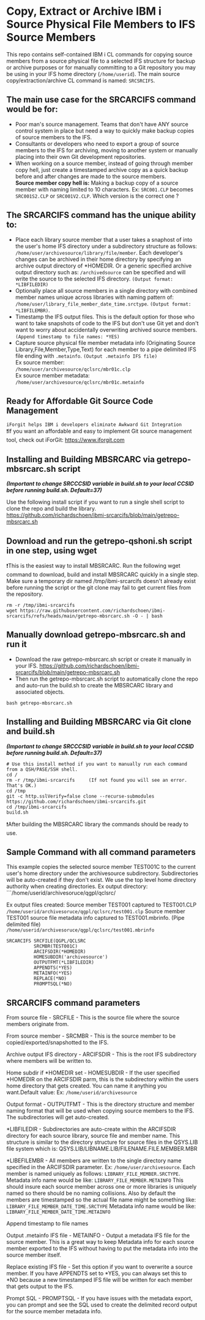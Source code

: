 # Copy, Extract or Archive IBM i Source Physical File Members to IFS Source Members
This repo contains self-contained IBM i CL commands for copying source members from a source physical file to a selected IFS structure for backup or archive purposes or for manually committing to a Git repository you may be using in your IFS home directory (```/home/userid```). The main source copy/extraction/archive CL command is named: ```SRCSRCIFS```.         

## The main use case for the SRCARCIFS command would be for:
- Poor man's source management. Teams that don't have ANY source control system in place but need a way to quickly make backup copies of source members to the IFS.   
- Consultants or developers who need to export a group of source members to the IFS for archiving, moving to another system or manually placing into their own Git development repositories.    
- When working on a source member, instead of going through member copy hell, just create a timestamped archive copy as a quick backup before and after changes are made to the source members.     
**Source member copy hell is:** Making a backup copy of a source member with naming limited to 10 characters. Ex: ```SRC001.CLP``` becomes ```SRC001S2.CLP``` or ```SRC001V2.CLP```. Which version is the correct one ?   

## The SRCARCIFS command has the unique ability to:
- Place each library source member that a user takes a snaphost of into the user's home IFS directory under a subdirectory structure as follows: ```/home/user/archivesource/library/file/member```. Each developer's changes can be archived in their home directory by specifying an archive output directory of *HOMEDIR. Or a generic specified archive output directory such as: ```/archivedsource``` can be specified and will write the source to the selected IFS directory. ```(Output format: *LIBFILEDIR)```   
- Optionally place all source members in a single directory with combined member names unique across libraries with naming pattern of: ```/home/user/library_file_member_date_time.srctype```. ```(Output format: *LIBFILEMBR)```.   
- Timestamp the IFS output files. This is the default option for those who want to take snapshots of code to the IFS but don't use Git yet and don't want to worry about accidentally overwriting archived source members. ```(Append timestamp to file names: *YES)```   
- Capture source physical file member metadata info (Originating Source Library,File,Member,Type,Text) for each member to a pipe delimited IFS file ending with ```.metainfo```. ```(Output .metainfo IFS file)```    
Ex source member:     
```/home/user/archivesource/qclsrc/mbr01c.clp```     
Ex source member metadata:     
```/home/user/archivesource/qclsrc/mbr01c.metainfo```   

## Ready for Affordable Git Source Code Management  
```iForgit helps IBM i developers eliminate Awkward Git Integration```    
❗If you want an affordable and easy to implement Git source management tool, check out iForGit: https://www.iforgit.com

## Installing and Building MBSRCARC via getrepo-mbsrcarc.sh script   

***(Important to change SRCCCSID variable in build.sh to your local CCSID before running build.sh. Default=37)***

Use the following install script if you want to run a single shell script to clone the repo and build the library.  
https://github.com/richardschoen/ibmi-srcarcifs/blob/main/getrepo-mbsrcarc.sh   

## Download and run the getrepo-qshoni.sh script in one step, using wget
❗This is the easiest way to install MBSRCARC. Run the following wget command to download, build and install MBSRCARC quickly in a single step.   
Make sure a temporary dir named /tmp/ibmi-srcarcifs doesn't already exist before running the script or the git clone may fail to get current files from the repository.  
```
rm -r /tmp/ibmi-srcarcifs  
wget https://raw.githubusercontent.com/richardschoen/ibmi-srcarcifs/refs/heads/main/getrepo-mbsrcarc.sh -O - | bash
```

## Manually download getrepo-mbsrcarc.sh and run it
- Download the raw getrepo-mbsrcarc.sh script or create it manually in your IFS. https://github.com/richardschoen/ibmi-srcarcifs/blob/main/getrepo-mbsrcarc.sh     
- Then run the getrepo-mbsrcarc.sh script to automatically clone the repo and auto-run the build.sh to create the MBSRCARC library and associated objects.   
```
bash getrepo-mbsrcarc.sh
```
## Installing and Building MBSRCARC via Git clone and build.sh 

***(Important to change SRCCCSID variable in build.sh to your local CCSID before running build.sh. Default=37)***

```
# Use this install method if you want to manually run each command from a QSH/PASE/SSH shell.
cd /  
rm -r /tmp/ibmi-srcarcifs     (If not found you will see an error. That's OK.)
cd /tmp   
git -c http.sslVerify=false clone --recurse-submodules https://github.com/richardschoen/ibmi-srcarcifs.git
cd /tmp/ibmi-srcarcifs
build.sh  
```
❗After building the MBSRCARC library the commands should be ready to use.    
  
## Sample Command with all command parameters

This example copies the selected source member TEST001C to the current user's home directory under the archivesource subdirectory.  Subdirectories will be auto-created if they don't exist. We use the top level home directory authority when creating directories. 
Ex output directory: ```/home/userid/archivesoruce/qgpl/qclsrc/

Ex output files created: 
Source member TEST001 captured to TEST001.CLP   
```/home/userid/archivesoruce/qgpl/qclsrc/test001.clp```
Source member TEST001 source file metadata info captured to TEST001.mbrinfo. (Pipe delimited file)   
```/home/userid/archivesoruce/qgpl/qclsrc/test001.mbrinfo```

```
SRCARCIFS SRCFILE(QGPL/QCLSRC            
          SRCMBR(TEST001C)               
          ARCIFSDIR(*HOMEDIR)          
          HOMESUBDIR('archivesource')  
          OUTPUTFMT(*LIBFILEDIR)       
          APPENDTS(*YES)               
          METAINFO(*YES)               
          REPLACE(*NO)                 
          PROMPTSQL(*NO)               
```

## SRCARCIFS command parameters
From source file - SRCFILE - This is the source file where the source members originate from.  

From source member - SRCMBR - This is the source member to be copied/exported/snapshotted to the IFS.   

Archive output IFS directory - ARCIFSDIR - This is the root IFS subdirectory where members will be written to.    

Home subdir if *HOMEDIR set - HOMESUBDIR - If the user specified *HOMEDIR on the ARCIFSDIR parm, this is the subdirectory within the users home directory that gets created. You can name it anything you want.Default value:   Ex: ```/home/userid/archivesource```

Output format - OUTPUTFMT - This is the directory structure and member naming format that will be used when copying source members to the IFS. The subdirectories will get auto-created.

*LIBFILEDIR - Subdirectories are auto-create within the ARCIFSDIR directory for each source library, source file and member name. This structure is similar to the directory structure for source files in the QSYS.LIB file system which is: QSYS.LIB/LIBNAME.LIB/FILENAME.FILE.MEMBER.MBR

*LIBEFILEMBR - All members are written to the single directory name specified in the ARCIFSDIR parameter. Ex: ```/home/user/archivesource```. Each member is named uniquely as follows: ```LIBRARY_FILE_MEMBER.SRCTYPE```. Metadata info name would be like:  ```LIBRARY_FILE_MEMBER.METAINFO``` This should insure each source member across one or more libraries is uniquely named so there should be no naming collisions. Also by default the members are timestamped so the actual file name might be something like: ```LIBRARY_FILE_MEMBER_DATE_TIME.SRCTYPE``` Metadata info name would be like: ```LIBRARY_FILE_MEMBER_DATE_TIME.METAINFO```

Append timestamp to file names

Output .metainfo IFS file - METAINFO - Output a metadata IFS file for the source member. This is a great way to keep Metadata info for each source member exported to the IFS without having to put the metadata info into the source member itself.

Replace existing IFS file - Set this option if you want to overwrite a source member. If you have APPENDTS set to *YES, you can always set this to *NO because a new timestamped IFS file will be written for each member that gets output to the IFS.

Prompt SQL - PROMPTSQL - If you have issues with the metadata export, you can prompt and see the SQL used to create the delimited record output for the source member metadata info.








